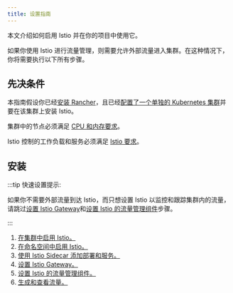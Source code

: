```yaml
---
title: 设置指南
---
```


<head>
  <link rel="canonical" href="https://ranchermanager.docs.rancher.com/zh/how-to-guides/advanced-user-guides/istio-setup-guide"/>
</head>

本文介绍如何启用 Istio 并在你的项目中使用它。

如果你使用 Istio 进行流量管理，则需要允许外部流量进入集群。在这种情况下，你将需要执行以下所有步骤。

## 先决条件

本指南假设你已经[安装 Rancher](../../../getting-started/installation-and-upgrade/installation-and-upgrade.md)，且已经[配置了一个单独的 Kubernetes 集群](../../new-user-guides/kubernetes-clusters-in-rancher-setup/kubernetes-clusters-in-rancher-setup.md)并要在该集群上安装 Istio。

集群中的节点必须满足 [CPU 和内存要求](../../../integrations-in-rancher/istio/cpu-and-memory-allocations.md)。

Istio 控制的工作负载和服务必须满足 [Istio 要求](https://istio.io/docs/setup/additional-setup/requirements/)。

## 安装

:::tip 快速设置提示:

如果你不需要外部流量到达 Istio，而只想设置 Istio 以监控和跟踪集群内的流量，请跳过[设置 Istio Gateway](set-up-istio-gateway.md)和[设置 Istio 的流量管理组件](set-up-traffic-management.md)步骤。

:::

1. [在集群中启用 Istio。](enable-istio-in-cluster.md)
2. [在命名空间中启用 Istio。](enable-istio-in-namespace.md)
3. [使用 Istio Sidecar 添加部署和服务。](use-istio-sidecar.md)
4. [设置 Istio Gateway。](set-up-istio-gateway.md)
5. [设置 Istio 的流量管理组件。](set-up-traffic-management.md)
6. [生成和查看流量。](generate-and-view-traffic.md)
